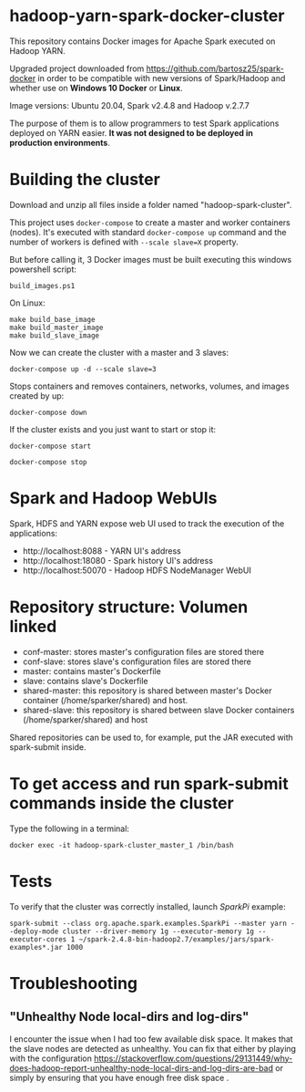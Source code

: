# hadoop-yarn-spark-docker-cluster
This repository contains Docker images for Apache Spark executed on Hadoop YARN.

Upgraded project downloaded from https://github.com/bartosz25/spark-docker in order to be compatible with new versions of Spark/Hadoop and whether use on **Windows 10 Docker** or **Linux**.

Image versions: Ubuntu 20.04, Spark v2.4.8 and Hadoop v.2.7.7

The purpose of them is to allow programmers to test Spark applications deployed on YARN easier. 
**It was not designed to be deployed in production environments**.

# Building the cluster

Download and unzip all files inside a folder named "hadoop-spark-cluster".

This project uses `docker-compose` to create a master and worker containers (nodes). It's executed with standard `docker-compose up` command and the number of workers is  defined with `--scale slave=X` property.

But before calling it, 3 Docker images must be built executing this windows powershell script:
```
build_images.ps1
```
On Linux:
```
make build_base_image
make build_master_image
make build_slave_image
```
Now we can create the cluster with a master and 3 slaves:
```
docker-compose up -d --scale slave=3
``` 
Stops containers and removes containers, networks, volumes, and images created by up:
```
docker-compose down
``` 
If the cluster exists and you just want to start or stop it:
```
docker-compose start
``` 
```
docker-compose stop
``` 

# Spark and Hadoop WebUIs
Spark, HDFS and YARN expose web UI used to track the execution of the applications:
* http://localhost:8088  - YARN UI's address
* http://localhost:18080 - Spark history UI's address
* http://localhost:50070 - Hadoop HDFS NodeManager WebUI

# Repository structure: Volumen linked
* conf-master: stores master's configuration files are stored there
* conf-slave: stores slave's configuration files are stored there 
* master: contains master's Dockerfile
* slave: contains slave's Dockerfile
* shared-master: this repository is shared between master's Docker container (/home/sparker/shared) and host. 
* shared-slave: this repository is shared between slave Docker containers (/home/sparker/shared) and host

Shared repositories can be used to, for example, put the JAR executed with spark-submit inside.

# To get access and run spark-submit commands inside the cluster
Type the following in a terminal:
```
docker exec -it hadoop-spark-cluster_master_1 /bin/bash
``` 

# Tests
To verify that the cluster was correctly installed, launch _SparkPi_ example:
```
spark-submit --class org.apache.spark.examples.SparkPi --master yarn --deploy-mode cluster --driver-memory 1g --executor-memory 1g --executor-cores 1 ~/spark-2.4.8-bin-hadoop2.7/examples/jars/spark-examples*.jar 1000
```

# Troubleshooting
## "Unhealthy Node local-dirs and log-dirs"
I encounter the issue when I had too few available disk space. It makes that the slave nodes are detected as unhealthy. You can fix that either by playing with the configuration 
https://stackoverflow.com/questions/29131449/why-does-hadoop-report-unhealthy-node-local-dirs-and-log-dirs-are-bad or simply by ensuring that you have enough free disk space
.
